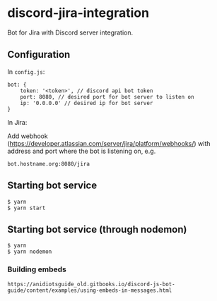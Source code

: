 # discord-jira-integration

Bot for Jira with Discord server integration.

## Configuration

In `config.js`:

```
bot: {
    token: '<token>', // discord api bot token
    port: 8080, // desired port for bot server to listen on
    ip: '0.0.0.0' // desired ip for bot server
}
```

In Jira:

Add webhook (https://developer.atlassian.com/server/jira/platform/webhooks/) with address and port where the bot is listening on, e.g.

```
bot.hostname.org:8080/jira
```

## Starting bot service

```
$ yarn
$ yarn start
```

## Starting bot service (through nodemon)

```
$ yarn
$ yarn nodemon
```

### Building embeds

`https://anidiotsguide_old.gitbooks.io/discord-js-bot-guide/content/examples/using-embeds-in-messages.html`
